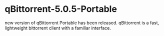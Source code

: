 # qBittorrent-5.0.5-Portable
 new version of qBittorrent Portable has been released. qBittorrent is a fast, lightweight bittorrent client with a familiar interface.
